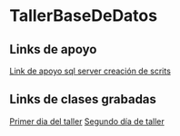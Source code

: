 # TallerBaseDeDatos
## Links de apoyo
[Link de apoyo sql server creación de scrits](https://www.w3schools.com/sql/default.asp)

## Links de clases grabadas
[Primer dia del taller](https://www.youtube.com/watch?v=jYSxU3PQx-s)
[Segundo día de taller](https://youtu.be/QnPBacYrzrM)

